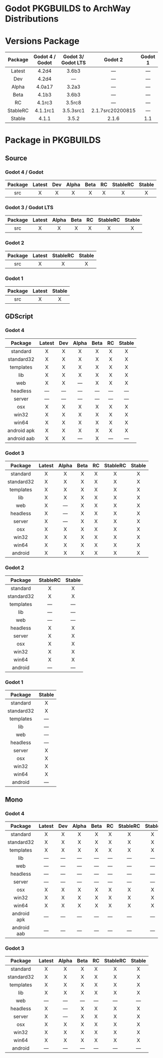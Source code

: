 # Godot PKGBUILDS to ArchWay Distributions

# Versions Package
| Package  | Godot 4 / Godot | Godot 3/ Godot LTS | Godot 2          | Godot 1 |
|:--------:|:---------------:|:------------------:|:----------------:|:-------:|
| Latest   | 4.2d4           | 3.6b3              | ―                | ―       |
| Dev      | 4.2d4           | ―                  | ―                | ―       |
| Alpha    | 4.0a17          | 3.2a3              | ―                | ―       |
| Beta     | 4.1b3           | 3.6b3              | ―                | ―       |
| RC       | 4.1rc3          | 3.5rc8             | ―                | ―       |
| StableRC | 4.1.1rc1        | 3.5.3src1          | 2.1.7src20200815 | ―       |
| Stable   | 4.1.1           | 3.5.2              | 2.1.6            | 1.1     |

# Package in PKGBUILDS

## Source

### Godot 4 / Godot
| Package | Latest | Dev | Alpha | Beta | RC | StableRC | Stable |
|:-------:|:------:|:---:|:-----:|:----:|:--:|:--------:|:------:|
| src     | X      | X   | X     | X    | X  | X        | X      |

### Godot 3 / Godot LTS
| Package | Latest | Alpha | Beta | RC | StableRC | Stable |
|:-------:|:------:|:-----:|:----:|:--:|:--------:|:------:|
| src     | X      | X     | X    | X  | X        | X      |

### Godot 2
| Package | Latest | StableRC | Stable |
|:-------:|:------:|:--------:|:------:|
| src     | X      | X        | X      |

### Godot 1
| Package | Latest | Stable |
|:-------:|:------:|:------:|
| src     | X      | X      |



## GDScript

### Godot 4
| Package     | Latest | Dev | Alpha | Beta | RC | Stable |
|:-----------:|:------:|:---:|:-----:|:----:|:--:|:------:|
| standard    | X      | X   | X     | X    | X  | X      |
| standard32  | X      | X   | X     | X    | X  | X      |
| templates   | X      | X   | X     | X    | X  | X      |
| lib         | X      | X   | X     | X    | X  | X      |
| web         | X      | X   | ―     | X    | X  | X      |
| headless    | ―      | ―   | ―     | ―    | ―  | ―      |
| server      | ―      | ―   | ―     | ―    | ―  | ―      |
| osx         | X      | X   | X     | X    | X  | X      |
| win32       | X      | X   | X     | X    | X  | X      |
| win64       | X      | X   | X     | X    | X  | X      |
| android apk | X      | X   | X     | X    | X  | X      |
| android aab | X      | X   | ―     | X    | ―  | ―      |

### Godot 3
| Package    | Latest | Alpha | Beta | RC | StableRC | Stable |
|:----------:|:------:|:-----:|:----:|:--:|:--------:|:------:|
| standard   | X      | X     | X    | X  | X        | X      |
| standard32 | X      | X     | X    | X  | X        | X      |
| templates  | X      | X     | X    | X  | X        | X      |
| lib        | X      | X     | X    | X  | X        | X      |
| web        | X      | ―     | X    | X  | X        | X      |
| headless   | X      | ―     | X    | X  | X        | X      |
| server     | X      | ―     | X    | X  | X        | X      |
| osx        | X      | X     | X    | X  | X        | X      |
| win32      | X      | X     | X    | X  | X        | X      |
| win64      | X      | X     | X    | X  | X        | X      |
| android    | X      | X     | X    | X  | X        | X      |

### Godot 2
| Package    | StableRC | Stable |
|:----------:|:--------:|:------:|
| standard   | X        | X      |
| standard32 | X        | X      |
| templates  | ―        | ―      |
| lib        | ―        | ―      |
| web        | ―        | ―      |
| headless   | X        | X      |
| server     | X        | X      |
| osx        | X        | X      |
| win32      | X        | X      |
| win64      | X        | X      |
| android    | ―        | ―      |

### Godot 1
| Package    | Stable |
|:----------:|:------:|
| standard   | X      |
| standard32 | X      |
| templates  | ―      |
| lib        | ―      |
| web        | ―      |
| headless   | ―      |
| server     | X      |
| osx        | X      |
| win32      | X      |
| win64      | X      |
| android    | ―      |

## Mono

### Godot 4
| Package     | Latest | Dev | Alpha | Beta | RC | StableRC | Stable |
|:-----------:|:------:|:---:|:-----:|:----:|:--:|:--------:|:------:|
| standard    | X      | X   | X     | X    | X  | X        | X      |
| standard32  | X      | X   | X     | X    | X  | X        | X      |
| templates   | X      | X   | X     | X    | X  | X        | X      |
| lib         | ―      | ―   | ―     | ―    | ―  | ―        | ―      |
| web         | ―      | ―   | ―     | ―    | ―  | ―        | ―      |
| headless    | ―      | ―   | ―     | ―    | ―  | ―        | ―      |
| server      | ―      | ―   | ―     | ―    | ―  | ―        | ―      |
| osx         | X      | X   | X     | X    | X  | X        | X      |
| win32       | X      | X   | X     | X    | X  | X        | X      |
| win64       | X      | X   | X     | X    | X  | X        | X      |
| android apk | ―      | ―   | ―     | ―    | ―  | ―        | ―      |
| android aab | ―      | ―   | ―     | ―    | ―  | ―        | ―      |

### Godot 3
| Package    | Latest | Alpha | Beta | RC | StableRC | Stable |
|:----------:|:------:|:-----:|:----:|:--:|:--------:|:------:|
| standard   | X      | X     | X    | X  | X        | X      |
| standard32 | X      | X     | X    | X  | X        | X      |
| templates  | X      | X     | X    | X  | X        | X      |
| lib        | X      | X     | X    | X  | X        | X      |
| web        | ―      | ―     | ―    | ―  | ―        | ―      |
| headless   | X      | ―     | X    | X  | X        | X      |
| server     | X      | ―     | X    | X  | X        | X      |
| osx        | X      | X     | X    | X  | X        | X      |
| win32      | X      | X     | X    | X  | X        | X      |
| win64      | X      | X     | X    | X  | X        | X      |
| android    | ―      | ―     | ―    | ―  | ―        | ―      |
